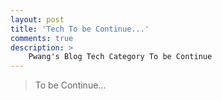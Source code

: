 ```yaml
---
layout: post
title: 'Tech To be Continue...'
comments: true
description: >
    Pwang's Blog Tech Category To be Continue
---
```


> To be Continue...
